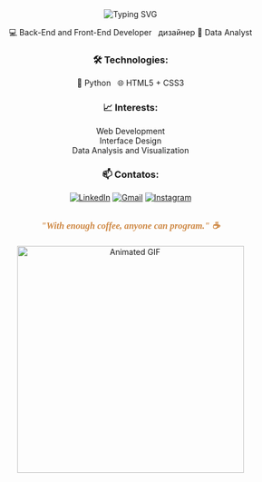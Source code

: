 <div align="center">

<img src="https://readme-typing-svg.demolab.com?font=Roboto&weight=500&size=32&pause=1000&color=FFFFFF&center=true&vCenter=true&width=435&lines=Welcome+to+my+GitHub" alt="Typing SVG" />

💻 Back-End and Front-End Developer &nbsp;  дизайнер 🧠 Data Analyst

### 🛠️ Technologies:
🐍 Python &nbsp; 🌐 HTML5 + CSS3

### 📈 Interests:
Web Development<br>
Interface Design<br>
Data Analysis and Visualization

### 📫 Contatos:
[![LinkedIn](https://img.shields.io/badge/-Felipe%20Campos-blue?style=flat-square&logo=Linkedin&logoColor=white&link=https://br.linkedin.com/in/felipe-campos-583003112)](https://br.linkedin.com/in/felipe-campos-583003112)
[![Gmail](https://img.shields.io/badge/-Gmail-D14836?style=flat-square&logo=gmail&logoColor=white)](mailto:felipecamposilva@outlook.com)
[![Instagram](https://img.shields.io/badge/-Instagram-E4405F?style=flat-square&logo=instagram&logoColor=white)](https://instagram.com/fellipecampox)

<div align="center" style="margin-top: 30px; margin-bottom: 20px;">
  <p style="font-family: 'Georgia', serif; font-size: 1.15em; color: #CD853F; /* Peru - tom de marrom escolhido */ font-style: italic; font-weight: bold;">
    "With enough coffee, anyone can program." ☕
  </p>
</div>

<img src= "https://i.pinimg.com/originals/f0/4b/a9/f04ba908d1744c429505ac5239c35e63.gif" width="400" alt="Animated GIF">

</div>

